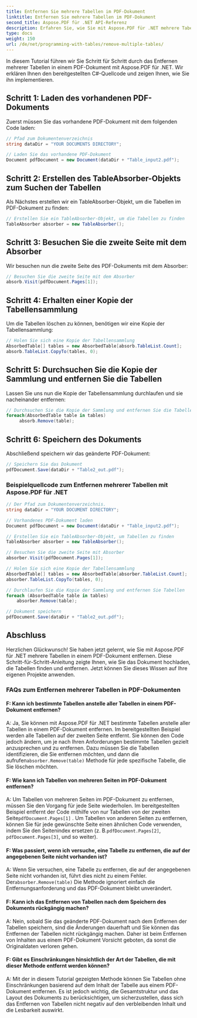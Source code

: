 ```yaml
---
title: Entfernen Sie mehrere Tabellen im PDF-Dokument
linktitle: Entfernen Sie mehrere Tabellen im PDF-Dokument
second_title: Aspose.PDF für .NET API-Referenz
description: Erfahren Sie, wie Sie mit Aspose.PDF für .NET mehrere Tabellen in einem PDF-Dokument entfernen.
type: docs
weight: 150
url: /de/net/programming-with-tables/remove-multiple-tables/
---
```

In diesem Tutorial führen wir Sie Schritt für Schritt durch das Entfernen mehrerer Tabellen in einem PDF-Dokument mit Aspose.PDF für .NET. Wir erklären Ihnen den bereitgestellten C#-Quellcode und zeigen Ihnen, wie Sie ihn implementieren.

## Schritt 1: Laden des vorhandenen PDF-Dokuments
Zuerst müssen Sie das vorhandene PDF-Dokument mit dem folgenden Code laden:

```csharp
// Pfad zum Dokumentenverzeichnis
string dataDir = "YOUR DOCUMENTS DIRECTORY";

// Laden Sie das vorhandene PDF-Dokument
Document pdfDocument = new Document(dataDir + "Table_input2.pdf");
```

## Schritt 2: Erstellen des TableAbsorber-Objekts zum Suchen der Tabellen
Als Nächstes erstellen wir ein TableAbsorber-Objekt, um die Tabellen im PDF-Dokument zu finden:

```csharp
// Erstellen Sie ein TableAbsorber-Objekt, um die Tabellen zu finden
TableAbsorber absorber = new TableAbsorber();
```

## Schritt 3: Besuchen Sie die zweite Seite mit dem Absorber
Wir besuchen nun die zweite Seite des PDF-Dokuments mit dem Absorber:

```csharp
// Besuchen Sie die zweite Seite mit dem Absorber
absorb.Visit(pdfDocument.Pages[1]);
```

## Schritt 4: Erhalten einer Kopie der Tabellensammlung
Um die Tabellen löschen zu können, benötigen wir eine Kopie der Tabellensammlung:

```csharp
// Holen Sie sich eine Kopie der Tabellensammlung
AbsorbedTable[] tables = new AbsorbedTable[absorb.TableList.Count];
absorb.TableList.CopyTo(tables, 0);
```

## Schritt 5: Durchsuchen Sie die Kopie der Sammlung und entfernen Sie die Tabellen
Lassen Sie uns nun die Kopie der Tabellensammlung durchlaufen und sie nacheinander entfernen:

```csharp
// Durchsuchen Sie die Kopie der Sammlung und entfernen Sie die Tabellen
foreach(AbsorbedTable table in tables)
     absorb.Remove(table);
```

## Schritt 6: Speichern des Dokuments
Abschließend speichern wir das geänderte PDF-Dokument:

```csharp
// Speichern Sie das Dokument
pdfDocument.Save(dataDir + "Table2_out.pdf");
```

### Beispielquellcode zum Entfernen mehrerer Tabellen mit Aspose.PDF für .NET

```csharp
// Der Pfad zum Dokumentenverzeichnis.
string dataDir = "YOUR DOCUMENT DIRECTORY";

// Vorhandenes PDF-Dokument laden
Document pdfDocument = new Document(dataDir + "Table_input2.pdf");

// Erstellen Sie ein TableAbsorber-Objekt, um Tabellen zu finden
TableAbsorber absorber = new TableAbsorber();

// Besuchen Sie die zweite Seite mit Absorber
absorber.Visit(pdfDocument.Pages[1]);

// Holen Sie sich eine Kopie der Tabellensammlung
AbsorbedTable[] tables = new AbsorbedTable[absorber.TableList.Count];
absorber.TableList.CopyTo(tables, 0);

// Durchlaufen Sie die Kopie der Sammlung und entfernen Sie Tabellen
foreach (AbsorbedTable table in tables)
	absorber.Remove(table);

// Dokument speichern
pdfDocument.Save(dataDir + "Table2_out.pdf");
```

## Abschluss
Herzlichen Glückwunsch! Sie haben jetzt gelernt, wie Sie mit Aspose.PDF für .NET mehrere Tabellen in einem PDF-Dokument entfernen. Diese Schritt-für-Schritt-Anleitung zeigte Ihnen, wie Sie das Dokument hochladen, die Tabellen finden und entfernen. Jetzt können Sie dieses Wissen auf Ihre eigenen Projekte anwenden.

### FAQs zum Entfernen mehrerer Tabellen in PDF-Dokumenten

#### F: Kann ich bestimmte Tabellen anstelle aller Tabellen in einem PDF-Dokument entfernen?

 A: Ja, Sie können mit Aspose.PDF für .NET bestimmte Tabellen anstelle aller Tabellen in einem PDF-Dokument entfernen. Im bereitgestellten Beispiel werden alle Tabellen auf der zweiten Seite entfernt. Sie können den Code jedoch ändern, um je nach Ihren Anforderungen bestimmte Tabellen gezielt anzusprechen und zu entfernen. Dazu müssen Sie die Tabellen identifizieren, die Sie entfernen möchten, und dann die aufrufen`absorber.Remove(table)` Methode für jede spezifische Tabelle, die Sie löschen möchten.

#### F: Wie kann ich Tabellen von mehreren Seiten im PDF-Dokument entfernen?

 A: Um Tabellen von mehreren Seiten im PDF-Dokument zu entfernen, müssen Sie den Vorgang für jede Seite wiederholen. Im bereitgestellten Beispiel entfernt der Code mithilfe von nur Tabellen von der zweiten Seite`pdfDocument.Pages[1]` . Um Tabellen von anderen Seiten zu entfernen, können Sie für jede gewünschte Seite einen ähnlichen Code verwenden, indem Sie den Seitenindex ersetzen (z. B.`pdfDocument.Pages[2]`, `pdfDocument.Pages[3]`, und so weiter).

#### F: Was passiert, wenn ich versuche, eine Tabelle zu entfernen, die auf der angegebenen Seite nicht vorhanden ist?

A: Wenn Sie versuchen, eine Tabelle zu entfernen, die auf der angegebenen Seite nicht vorhanden ist, führt dies nicht zu einem Fehler. Der`absorber.Remove(table)` Die Methode ignoriert einfach die Entfernungsanforderung und das PDF-Dokument bleibt unverändert.

#### F: Kann ich das Entfernen von Tabellen nach dem Speichern des Dokuments rückgängig machen?

A: Nein, sobald Sie das geänderte PDF-Dokument nach dem Entfernen der Tabellen speichern, sind die Änderungen dauerhaft und Sie können das Entfernen der Tabellen nicht rückgängig machen. Daher ist beim Entfernen von Inhalten aus einem PDF-Dokument Vorsicht geboten, da sonst die Originaldaten verloren gehen.

#### F: Gibt es Einschränkungen hinsichtlich der Art der Tabellen, die mit dieser Methode entfernt werden können?

A: Mit der in diesem Tutorial gezeigten Methode können Sie Tabellen ohne Einschränkungen basierend auf dem Inhalt der Tabelle aus einem PDF-Dokument entfernen. Es ist jedoch wichtig, die Gesamtstruktur und das Layout des Dokuments zu berücksichtigen, um sicherzustellen, dass sich das Entfernen von Tabellen nicht negativ auf den verbleibenden Inhalt und die Lesbarkeit auswirkt.